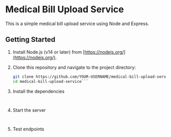 # Medical Bill Upload Service

This is a simple medical bill upload service using Node and Express.

## Getting Started

1. Install Node.js (v14 or later) from [https://nodejs.org/](https://nodejs.org/).

2. Clone this repository and navigate to the project directory:

   ```sh
   git clone https://github.com/YOUR-USERNAME/medical-bill-upload-service.git
   cd medical-bill-upload-service```

3. Install the dependencies

    ```npm install


4. Start the server

    ```npm start


5. Test endpoints

    ```npm test

